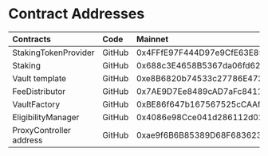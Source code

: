 # Contract Addresses



| **Contracts** | **Code** | **Mainnet** |
| :--- | :--- | :--- |
| StakingTokenProvider | GitHub | 0x4FFfE97F444D97e9CfE63E89144c2667B8a0C3D9 |
| Staking | GitHub | 0x688c3E4658B5367da06fd629E41879beaB538E37 |
| Vault template | GitHub | 0xe8B6820b74533c27786E4724a578Bfca28D97BD1 |
| FeeDistributor | GitHub | 0x7AE9D7Ee8489cAD7aFc84111b8b185EE594Ae090 |
| VaultFactory | GitHub | 0xBE86f647b167567525cCAAfcd6f881F1Ee558216 |
| EligibilityManager | GitHub | 0x4086e98Cce041d286112d021612fD894cFed94D5 |
| ProxyController address | GitHub | 0xae9f6B6B85389D68F6836230A90bcA4F6dffDe7d |

